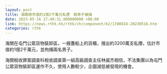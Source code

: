 ```yaml
---
layout: post
title: 海關檢市值約1億2千萬元私煙　兩男子被捕
date: 2023-05-16 17:49:31.000000000 +08:00
link: https://news.rthk.hk/rthk/ch/component/k2/1700824-20230516.htm
categories: rthk
---
```


海關在屯門公眾貨物裝卸區，一艘躉船上的貨櫃，搜出約3200萬支私煙，估計市值約1億2千萬元，並拘捕兩名男子。

海關稅收罪案調查科稅收調查第一組高級調查主任林威杰相信，不法集團以為屯門公眾貨物裝卸區運作不久，使用人數較少，企圖減低被發現的機會。
